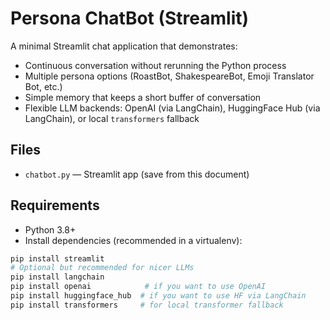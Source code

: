 # Persona ChatBot (Streamlit)

A minimal Streamlit chat application that demonstrates:

- Continuous conversation without rerunning the Python process
- Multiple persona options (RoastBot, ShakespeareBot, Emoji Translator Bot, etc.)
- Simple memory that keeps a short buffer of conversation
- Flexible LLM backends: OpenAI (via LangChain), HuggingFace Hub (via LangChain), or local `transformers` fallback

## Files

- `chatbot.py` — Streamlit app (save from this document)

## Requirements

- Python 3.8+
- Install dependencies (recommended in a virtualenv):

```bash
pip install streamlit
# Optional but recommended for nicer LLMs
pip install langchain
pip install openai            # if you want to use OpenAI
pip install huggingface_hub  # if you want to use HF via LangChain
pip install transformers     # for local transformer fallback